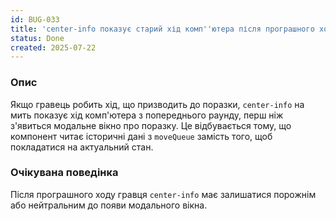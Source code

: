 ```yaml
---
id: BUG-033
title: 'center-info показує старий хід комп''ютера після програшного ходу гравця'
status: Done
created: 2025-07-22
---
```


### Опис

Якщо гравець робить хід, що призводить до поразки, `center-info` на мить показує хід комп'ютера з попереднього раунду, перш ніж з'явиться модальне вікно про поразку. Це відбувається тому, що компонент читає історичні дані з `moveQueue` замість того, щоб покладатися на актуальний стан.

### Очікувана поведінка

Після програшного ходу гравця `center-info` має залишатися порожнім або нейтральним до появи модального вікна. 